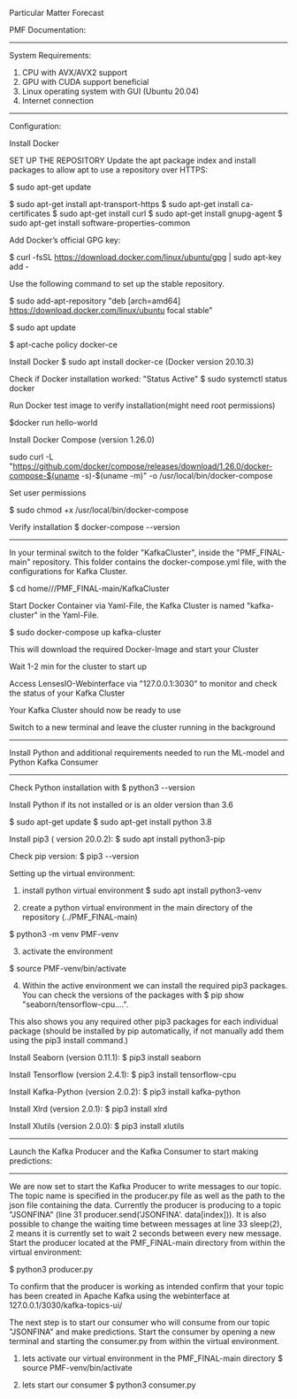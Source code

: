 Particular Matter Forecast
 
PMF Documentation:

___

 
System Requirements:
 
1. CPU with AVX/AVX2 support 
2. GPU with CUDA support beneficial 
3. Linux operating system with GUI (Ubuntu 20.04) 
4. Internet connection
 
___
 
Configuration:
 
Install Docker
 
SET UP THE REPOSITORY Update the apt package index and install packages to allow apt to use a repository over HTTPS:
 
$ sudo apt-get update
 
$ sudo apt-get install apt-transport-https
$ sudo apt-get install ca-certificates
$ sudo apt-get install curl
$ sudo apt-get install gnupg-agent
$ sudo apt-get install software-properties-common
 
Add Docker’s official GPG key:
 
$ curl -fsSL https://download.docker.com/linux/ubuntu/gpg | sudo apt-key add -
 
Use the following command to set up the stable repository.
 
$ sudo add-apt-repository "deb [arch=amd64] https://download.docker.com/linux/ubuntu focal stable"
 
$ sudo apt update
 
$ apt-cache policy docker-ce
 
Install Docker $ sudo apt install docker-ce (Docker version 20.10.3)
 
Check if Docker installation worked: "Status Active" $ sudo systemctl status docker
 
Run Docker test image to verify installation(might need root permissions)
 
$docker run hello-world
 
Install Docker Compose (version 1.26.0)
 
sudo curl -L "https://github.com/docker/compose/releases/download/1.26.0/docker-compose-$(uname -s)-$(uname -m)" -o /usr/local/bin/docker-compose
 
Set user permissions
 
$ sudo chmod +x /usr/local/bin/docker-compose
 
Verify installation $ docker-compose --version
 
 ___
 
In your terminal switch to the folder "KafkaCluster", inside the "PMF_FINAL-main" repository. This folder  contains the docker-compose.yml file, with the configurations for Kafka Cluster.
 
$ cd home/<user>/<downloadLocation>/PMF_FINAL-main/KafkaCluster
 
Start Docker Container via Yaml-File, the Kafka Cluster is named "kafka-cluster" in the Yaml-File.
 
$ sudo docker-compose up kafka-cluster

This will download the required Docker-Image and start your Cluster
 
Wait 1-2 min for the cluster to start up
 
Access LensesIO-Webinterface via "127.0.0.1:3030" to monitor and check the status of your Kafka Cluster

Your Kafka Cluster should now be ready to use
 
Switch to a new terminal and leave the cluster running in the background

___
 
 Install Python and additional requirements needed to run the ML-model and Python Kafka Consumer
 
 ___
 
Check Python installation with $ python3 --version
 
Install Python if its not installed or is an older version than 3.6
 
$ sudo apt-get update $ sudo apt-get install python 3.8
 
Install pip3 ( version 20.0.2): 
$ sudo apt install python3-pip
 
Check pip version: 
$ pip3 --version
 

Setting up the virtual environment: 
 
1) install python virtual environment 
$ sudo apt install python3-venv
 
2) create a python virtual environment in the main directory of the repository (../PMF_FINAL-main) 

$ python3 -m venv PMF-venv 
 
3) activate the environment

$ source PMF-venv/bin/activate
 
4) Within the active environment we can install the required pip3 packages. You can check the versions of the packages with 
 $ pip show "seaborn/tensorflow-cpu....".
 
 This also shows you any required other pip3 packages for each individual package (should be installed by pip automatically, if not manually add them using the pip3 install command.)

 Install Seaborn (version 0.11.1): 
$ pip3 install seaborn 

Install Tensorflow (version 2.4.1):
$ pip3 install tensorflow-cpu 

Install Kafka-Python (version 2.0.2):
$ pip3 install kafka-python 

Install Xlrd (version 2.0.1):
$ pip3 install xlrd 

Install Xlutils (version 2.0.0):
$ pip3 install xlutils 



___

Launch the Kafka Producer and the Kafka Consumer to start making predictions:

___
 
We are now set to start the Kafka Producer to write messages to our topic. The topic name is specified in the producer.py file as well as the path to the json file containing the data. Currently the producer is producing to a topic "JSONFINA" (line 31 producer.send('JSONFINA'. data[index])). It is also possible to change the waiting time between messages at line 33 sleep(2), 2 means it is currently set to wait 2 seconds between every new message.
Start the producer located at the PMF_FINAL-main directory from within the virtual environment:
 
$ python3 producer.py
 
To confirm that the producer is working as intended confirm that your topic has been created in Apache Kafka using the webinterface at 127.0.0.1/3030/kafka-topics-ui/
 

The next step is to start our consumer who will consume from our topic "JSONFINA" and make predictions.
Start the consumer by opening a new terminal and starting the consumer.py from within the virtual environment.
 
1) lets activate our virtual environment in the PMF_FINAL-main directory
$ source PMF-venv/bin/activate
 
2) lets start our consumer
$ python3 consumer.py
 



